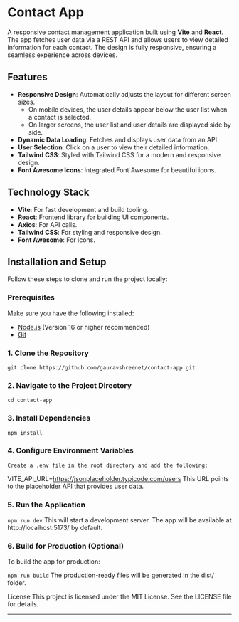 # Contact App

A responsive contact management application built using **Vite** and **React**. The app fetches user data via a REST API and allows users to view detailed information for each contact. The design is fully responsive, ensuring a seamless experience across devices.

## Features

- **Responsive Design**: Automatically adjusts the layout for different screen sizes.
  - On mobile devices, the user details appear below the user list when a contact is selected.
  - On larger screens, the user list and user details are displayed side by side.
- **Dynamic Data Loading**: Fetches and displays user data from an API.
- **User Selection**: Click on a user to view their detailed information.
- **Tailwind CSS**: Styled with Tailwind CSS for a modern and responsive design.
- **Font Awesome Icons**: Integrated Font Awesome for beautiful icons.

## Technology Stack

- **Vite**: For fast development and build tooling.
- **React**: Frontend library for building UI components.
- **Axios**: For API calls.
- **Tailwind CSS**: For styling and responsive design.
- **Font Awesome**: For icons.

## Installation and Setup

Follow these steps to clone and run the project locally:

### Prerequisites

Make sure you have the following installed:

- [Node.js](https://nodejs.org/) (Version 16 or higher recommended)
- [Git](https://git-scm.com/)

### 1. Clone the Repository

`git clone https://github.com/gauravshreenet/contact-app.git`

### 2. Navigate to the Project Directory

`cd contact-app`

### 3. Install Dependencies

`npm install`

### 4. Configure Environment Variables
`Create a .env file in the root directory and add the following:`

VITE_API_URL=https://jsonplaceholder.typicode.com/users
This URL points to the placeholder API that provides user data.

### 5. Run the Application

`npm run dev`
This will start a development server. The app will be available at http://localhost:5173/ by default.

### 6. Build for Production (Optional)
To build the app for production:

`npm run build`
The production-ready files will be generated in the dist/ folder.

License
This project is licensed under the MIT License. See the LICENSE file for details.

---

